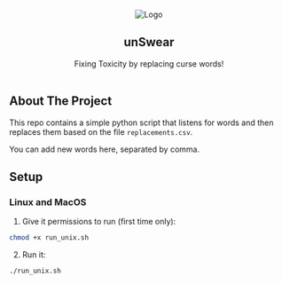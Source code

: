 <!-- PROJECT LOGO -->
<br />
<div align="center">
  <a>
    <img src="holdmysnail.png" alt="Logo">
  </a>

<h2 align="center">unSwear</h3>

  <p align="center">
    Fixing Toxicity by replacing curse words! 
    <br />
    <br />
  </p>
</div>


## About The Project

This repo contains a simple python script that listens for words and then replaces them based on the file `replacements.csv`.

You can add new words here, separated by comma.

## Setup

### Linux and MacOS
1. Give it permissions to run (first time only):
```sh
chmod +x run_unix.sh
```

2. Run it:
```sh
./run_unix.sh
```
